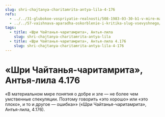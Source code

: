 ```yaml
---
slug: shri-chajtanya-charitamrita-antya-lila-4-176
refs:
  - ../../31-glubokoe-vospriyatie-realnosti/508-1983-03-30-b1-v-mire-materii-stradaniya-i-schaste-otnositelny.md
  - ../../57-vaishnava-aparadha-oskorblenie-i-kritika-slug-vsevyshnego/861-1982-05-11-b6-c1-put-prevyshe-pravednosti-stihi-9-30-31-bhagavad-gity.md
tags:
  - title: «Шри Чайтанья-чаритамрита», Антья-лила
    slug: shri-chajtanya-charitamrita-antya-lila
  - title: «Шри Чайтанья-чаритамрита», Антья-лила 4.176
    slug: shri-chajtanya-charitamrita-antya-lila-4-176
---
```


# «Шри Чайтанья-чаритамрита», Антья-лила 4.176

«В материальном мире понятия о добре и зле — не более чем умственные спекуляции. Поэтому говорить «это хорошо» или «это плохо», и то и другое — ошибка»» («Шри Чайтанья-чаритамрита», Антья-лила, 4.176).
